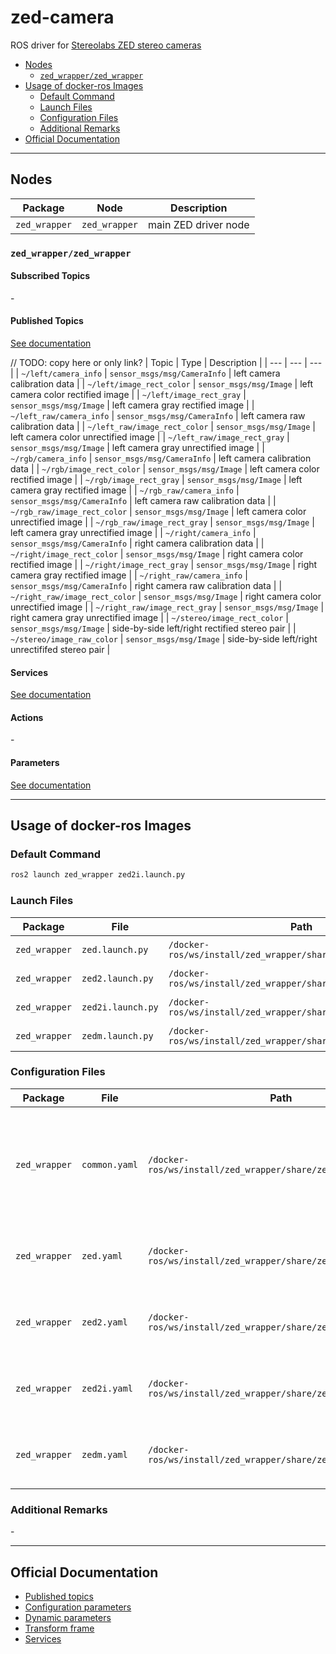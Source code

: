 # zed-camera

ROS driver for [Stereolabs ZED stereo cameras](https://www.stereolabs.com/)

- [Nodes](#nodes)
  - [`zed_wrapper/zed_wrapper`](#zed_wrapperzed_wrapper)
- [Usage of docker-ros Images](#usage-of-docker-ros-images)
  - [Default Command](#default-command)
  - [Launch Files](#launch-files)
  - [Configuration Files](#configuration-files)
  - [Additional Remarks](#additional-remarks)
- [Official Documentation](#official-documentation)

---

## Nodes

| Package | Node | Description |
| --- | --- | --- |
| `zed_wrapper` | `zed_wrapper` | main ZED driver node |

### `zed_wrapper/zed_wrapper`

#### Subscribed Topics

\-

#### Published Topics

[See documentation](https://www.stereolabs.com/docs/ros2/zed-node/#published-topics)

// TODO: copy here or only link?
| Topic | Type | Description |
| --- | --- | --- |
| `~/left/camera_info` | `sensor_msgs/msg/CameraInfo` | left camera calibration data |
| `~/left/image_rect_color` | `sensor_msgs/msg/Image` | left camera color rectified image |
| `~/left/image_rect_gray` | `sensor_msgs/msg/Image` | left camera gray rectified image |
| `~/left_raw/camera_info` | `sensor_msgs/msg/CameraInfo` | left camera raw calibration data |
| `~/left_raw/image_rect_color` | `sensor_msgs/msg/Image` | left camera color unrectified image |
| `~/left_raw/image_rect_gray` | `sensor_msgs/msg/Image` | left camera gray unrectified image |
| `~/rgb/camera_info` | `sensor_msgs/msg/CameraInfo` | left camera calibration data |
| `~/rgb/image_rect_color` | `sensor_msgs/msg/Image` | left camera color rectified image |
| `~/rgb/image_rect_gray` | `sensor_msgs/msg/Image` | left camera gray rectified image |
| `~/rgb_raw/camera_info` | `sensor_msgs/msg/CameraInfo` | left camera raw calibration data |
| `~/rgb_raw/image_rect_color` | `sensor_msgs/msg/Image` | left camera color unrectified image |
| `~/rgb_raw/image_rect_gray` | `sensor_msgs/msg/Image` | left camera gray unrectified image |
| `~/right/camera_info` | `sensor_msgs/msg/CameraInfo` | right camera calibration data |
| `~/right/image_rect_color` | `sensor_msgs/msg/Image` | right camera color rectified image |
| `~/right/image_rect_gray` | `sensor_msgs/msg/Image` | right camera gray rectified image |
| `~/right_raw/camera_info` | `sensor_msgs/msg/CameraInfo` | right camera raw calibration data |
| `~/right_raw/image_rect_color` | `sensor_msgs/msg/Image` | right camera color unrectified image |
| `~/right_raw/image_rect_gray` | `sensor_msgs/msg/Image` | right camera gray unrectified image |
| `~/stereo/image_rect_color` | `sensor_msgs/msg/Image` | side-by-side left/right rectified stereo pair |
| `~/stereo/image_raw_color` | `sensor_msgs/msg/Image` | side-by-side left/right unrectififed stereo pair |

#### Services

[See documentation](https://www.stereolabs.com/docs/ros2/zed-node/#services)

#### Actions

\-

#### Parameters

[See documentation](https://www.stereolabs.com/docs/ros2/zed-node/#configuration-parameters)

---

## Usage of docker-ros Images

### Default Command

```bash
ros2 launch zed_wrapper zed2i.launch.py
```

### Launch Files

| Package | File | Path | Description |
| --- | --- | --- | --- |
| `zed_wrapper` | `zed.launch.py` | `/docker-ros/ws/install/zed_wrapper/share/zed_wrapper/launch/` | driver for ZED |
| `zed_wrapper` | `zed2.launch.py` | `/docker-ros/ws/install/zed_wrapper/share/zed_wrapper/launch/` | driver for ZED 2 |
| `zed_wrapper` | `zed2i.launch.py` | `/docker-ros/ws/install/zed_wrapper/share/zed_wrapper/launch/` | driver for ZED 2i |
| `zed_wrapper` | `zedm.launch.py` | `/docker-ros/ws/install/zed_wrapper/share/zed_wrapper/launch/` | driver for ZED Mini |

### Configuration Files

| Package | File | Path | Description |
| --- | --- | --- | --- |
| `zed_wrapper` | `common.yaml` | `/docker-ros/ws/install/zed_wrapper/share/zed_wrapper/config/` | general, video, depth, tracking, mapping, sensor, detection, debug settings |
| `zed_wrapper` | `zed.yaml` | `/docker-ros/ws/install/zed_wrapper/share/zed_wrapper/config/` | camera name and min/max depth for ZED |
| `zed_wrapper` | `zed2.yaml` | `/docker-ros/ws/install/zed_wrapper/share/zed_wrapper/config/` | camera name and min/max depth for ZED 2 |
| `zed_wrapper` | `zed2i.yaml` | `/docker-ros/ws/install/zed_wrapper/share/zed_wrapper/config/` | camera name and min/max depth for ZED 2i |
| `zed_wrapper` | `zedm.yaml` | `/docker-ros/ws/install/zed_wrapper/share/zed_wrapper/config/` | camera name and min/max depth for ZED Mini |

### Additional Remarks

\-

---

## Official Documentation

- [Published topics](https://www.stereolabs.com/docs/ros2/zed-node/#published-topics)
- [Configuration parameters](https://www.stereolabs.com/docs/ros2/zed-node/#configuration-parameters)
- [Dynamic parameters](https://www.stereolabs.com/docs/ros2/zed-node/#dynamic-parameters)
- [Transform frame](https://www.stereolabs.com/docs/ros2/zed-node/#transform-frame)
- [Services](https://www.stereolabs.com/docs/ros2/zed-node/#services)
